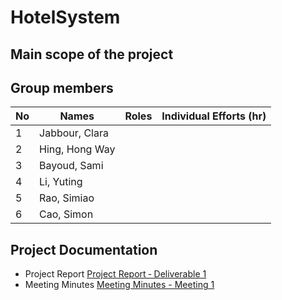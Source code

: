 # HotelSystem

## Main scope of the project

## Group members
| No | Names          | Roles | Individual Efforts (hr) |
|----|----------------|-------|-------------------------|
| 1  |Jabbour, Clara  |       |                         |
| 2  |Hing, Hong Way  |       |                         |
| 3  |Bayoud, Sami    |       |                         |
| 4  |Li, Yuting      |       |                         |
| 5  |Rao, Simiao     |       |                         |
| 6  |Cao, Simon      |       |                         |




## Project Documentation
- Project Report [Project Report ‐ Deliverable 1](https://github.com/McGill-ECSE321-Fall2023/project-group-06/wiki/Project-Report#project-report--deliverable-1)
- Meeting Minutes [Meeting Minutes - Meeting 1](https://github.com/McGill-ECSE321-Fall2023/project-group-06/wiki/Meeting-minutes#meeting-minutes---meeting-1)
